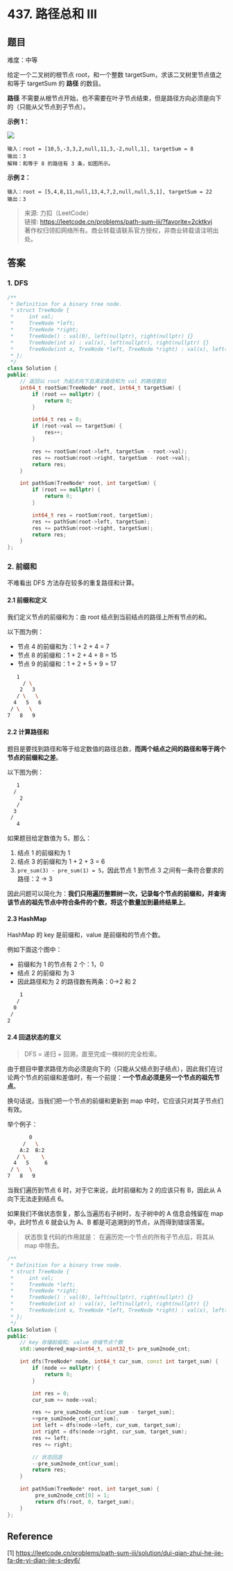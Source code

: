 # 437. 路径总和 III

## 题目

难度：中等

给定一个二叉树的根节点 root，和一个整数 targetSum，求该二叉树里节点值之和等于 targetSum 的 **路径** 的数目。

**路径** 不需要从根节点开始，也不需要在叶子节点结束，但是路径方向必须是向下的（只能从父节点到子节点）。

**示例 1：**

![](https://assets.leetcode.com/uploads/2021/04/09/pathsum3-1-tree.jpg)

```
输入：root = [10,5,-3,3,2,null,11,3,-2,null,1], targetSum = 8
输出：3
解释：和等于 8 的路径有 3 条，如图所示。

```

**示例 2：**

```
输入：root = [5,4,8,11,null,13,4,7,2,null,null,5,1], targetSum = 22
输出：3

```

> 来源: 力扣（LeetCode）  
> 链接: <https://leetcode.cn/problems/path-sum-iii/?favorite=2cktkvj>  
> 著作权归领扣网络所有。商业转载请联系官方授权，非商业转载请注明出处。

## 答案

### 1. DFS

```c++
/**
 * Definition for a binary tree node.
 * struct TreeNode {
 *     int val;
 *     TreeNode *left;
 *     TreeNode *right;
 *     TreeNode() : val(0), left(nullptr), right(nullptr) {}
 *     TreeNode(int x) : val(x), left(nullptr), right(nullptr) {}
 *     TreeNode(int x, TreeNode *left, TreeNode *right) : val(x), left(left), right(right) {}
 * };
 */
class Solution {
public:
    // 返回以 root 为起点向下且满足路径和为 val 的路径数目
    int64_t rootSum(TreeNode* root, int64_t targetSum) {
        if (root == nullptr) {
            return 0;
        }

        int64_t res = 0;
        if (root->val == targetSum) {
            res++;
        }

        res += rootSum(root->left, targetSum - root->val);
        res += rootSum(root->right, targetSum - root->val);
        return res;
    }

    int pathSum(TreeNode* root, int targetSum) {
        if (root == nullptr) {
            return 0;
        }

        int64_t res = rootSum(root, targetSum);
        res += pathSum(root->left, targetSum);
        res += pathSum(root->right, targetSum);
        return res;
    }
};
```

### 2. 前缀和

不难看出 DFS 方法存在较多的重复路径和计算。

#### 2.1 前缀和定义

我们定义节点的前缀和为：由 root 结点到当前结点的路径上所有节点的和。

以下图为例：

* 节点 4 的前缀和为：1 + 2 + 4 = 7
* 节点 8 的前缀和：1 + 2 + 4 + 8 = 15
* 节点 9 的前缀和：1 + 2 + 5 + 9 = 17

```bash
   1 
     / \ 
    2   3 
   / \   \ 
  4   5   6 
 / \   \ 
7   8   9
```

#### 2.2 计算路径和

题目是要找到路径和等于给定数值的路径总数，**而两个结点之间的路径和等于两个节点的前缀和之差**。

以下图为例：

```bash
   1
  / 
    2    
   / 
  3   
 / 
   4  
```

如果题目给定数值为 5，那么：

1. 结点 1 的前缀和为 1
2. 结点 3 的前缀和为 1 + 2 + 3 = 6
3. `pre_sum(3) - pre_sum(1) = 5`，因此节点 1 到节点 3 之间有一条符合要求的路径：2 -> 3

因此问题可以简化为：**我们只用遍历整颗树一次，记录每个节点的前缀和，并查询该节点的祖先节点中符合条件的个数，将这个数量加到最终结果上**。

#### 2.3 HashMap

HashMap 的 key 是前缀和，value 是前缀和的节点个数。

例如下面这个图中：

* 前缀和为 1 的节点有 2 个：1，0
* 结点 2 的前缀和 为 3
* 因此路径和为 2 的路径数有两条：0->2 和 2

```bash
    1 
   /
  0 
 / 
2
```

#### 2.4 回退状态的意义

> DFS = 递归 + 回溯，直至完成一棵树的完全检索。

由于题目中要求路径方向必须是向下的（只能从父结点到子结点），因此我们在讨论两个节点的前缀和差值时，有一个前提：**一个节点必须是另一个节点的祖先节点**。

换句话说，当我们把一个节点的前缀和更新到 map 中时，它应该只对其子节点们有效。

举个例子：

```bash
       0 
     /   \
    A:2  B:2 
   / \     \ 
  4   5     6 
 / \   \ 
7   8   9
```

当我们遍历到节点 6 时，对于它来说，此时前缀和为 2 的应该只有 B，因此从 A 向下无法走到结点 6。

如果我们不做状态恢复，那么当遍历右子树时，左子树中的 A 信息会残留在 map 中，此时节点 6 就会认为 A、B 都是可追溯到的节点，从而得到错误答案。

> 状态恢复代码的作用就是： 在遍历完一个节点的所有子节点后，将其从 map 中除去。

```cpp
/**
 * Definition for a binary tree node.
 * struct TreeNode {
 *     int val;
 *     TreeNode *left;
 *     TreeNode *right;
 *     TreeNode() : val(0), left(nullptr), right(nullptr) {}
 *     TreeNode(int x) : val(x), left(nullptr), right(nullptr) {}
 *     TreeNode(int x, TreeNode *left, TreeNode *right) : val(x), left(left), right(right) {}
 * };
 */
class Solution {
public:
    // key 存储前缀和; value 存储节点个数
    std::unordered_map<int64_t, uint32_t> pre_sum2node_cnt;

    int dfs(TreeNode* node, int64_t cur_sum, const int target_sum) {
        if (node == nullptr) {
            return 0;
        }

        int res = 0;
        cur_sum += node->val;

        res += pre_sum2node_cnt[cur_sum - target_sum];
        ++pre_sum2node_cnt[cur_sum];
        int left = dfs(node->left, cur_sum, target_sum);
        int right = dfs(node->right, cur_sum, target_sum);
        res += left;
        res += right;

        // 状态回退
        --pre_sum2node_cnt[cur_sum];
        return res;
    }

    int pathSum(TreeNode* root, int target_sum) {
         pre_sum2node_cnt[0] = 1;
         return dfs(root, 0, target_sum);
    }
};
```

## Reference

[1] <https://leetcode.cn/problems/path-sum-iii/solution/dui-qian-zhui-he-jie-fa-de-yi-dian-jie-s-dey6/>
